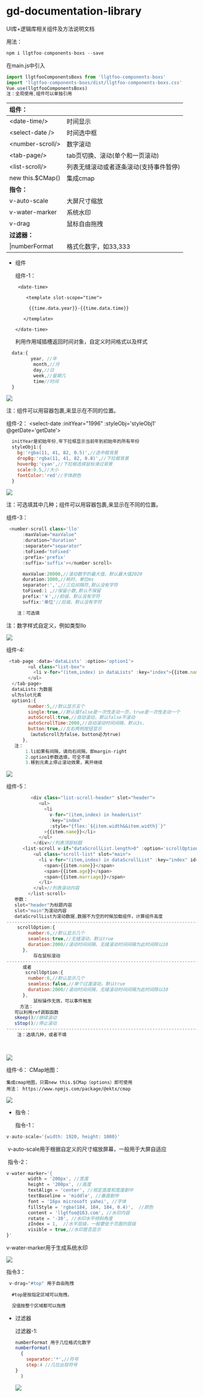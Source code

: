 # gd-documentation-library
UI库+逻辑库相关组件及方法说明文档

用法：
```javascript
npm i llgtfoo-components-boxs --save
```
在main.js中引入
```javascript
import llgtfooComponentsBoxs from 'llgtfoo-components-boxs'
import 'llgtfoo-components-boxs/dist/llgtfoo-components-boxs.css'
Vue.use(llgtfooComponentsBoxs)
注：全局使用,组件可以单独引用
```

   

| 组件：            |                          |
| :---------------- | ------------------------ |
| \<date-time/>     | 时间显示                 |
| \<select-date />  | 时间选中框               |
| \<number-scroll/> | 数字滚动                 |
| \<tab-page/>      | tab页切换、滚动(单个和一页滚动) |
| \<list-scroll/>   | 列表无缝滚动或者逐条滚动(支持事件暂停) |
| new this.$CMap()   | 集成cmap |
| **指令：**        |                          |
| v-auto-scale      | 大屏尺寸缩放             |
| v-water-marker    | 系统水印                 |
| v-drag | 鼠标自由拖拽 |
| **过滤器：**      |                          |
| \|numberFormat    | 格式化数字，如33,333     |



- 组件
  
    组件-1：
    
    ```
     <date-time>
    
        <template slot-scope="time">
    
         {{time.data.year}}-{{time.data.time}}
    
       </template>
    
    </date-time>    
    ```
    
    
    
    利用作用域插槽返回时间对象，自定义时间格式以及样式

```javascript
  data:{
         year, //年
          month,//月
          day,//日
          week,//星期几
          time//时间
  }
```

![](https://img-blog.csdnimg.cn/20200825204920689.png#pic_center)

 注：组件可以用容器包裹,来显示在不同的位置。

  组件-2：
 <select-date 
      :initYear="1996" 
      :styleObj='styleObj1'
      @getDate='getDate'></select-date>

```javascript
  initYear是初始年份,年下拉框显示当前年到初始年的所有年份
  styleObj1:{
    bg:'rgba(11, 41, 82, 0.5)',//选中框背景
    dropBg:'rgba(11, 41, 82, 0.8)',//下拉框背景
    hoverBg:'cyan',//下拉框选择鼠标滑过背景
    scale:0.5,//大小
    fontColor:'red'//字体颜色
  }
```
![](https://img-blog.csdnimg.cn/20200825204937277.png?x-oss-process=image/watermark,type_ZmFuZ3poZW5naGVpdGk,shadow_10,text_aHR0cHM6Ly9ibG9nLmNzZG4ubmV0L3FxXzMzMjg2OTA5,size_16,color_FFFFFF,t_70#pic_center)

 注：可选填其中几种；组件可以用容器包裹,来显示在不同的位置。

  组件-3：
  ```javascript
   <number-scroll class='llo' 
        :maxValue="maxValue" 
        :duration="duration"
        :separator="separator"
        :toFixed='toFixed'
        :prefix='prefix'
        :suffix='suffix'></number-scroll>

        maxValue:20000,//滚动数字的最大值，默认最大值2020
        duration:1000,//耗时，单位ms
        separator:',',//三位间隔符,默认没有字符
        toFixed:1 ,//保留小数,默认不保留
        prefix:'￥',//前缀，默认没有字符
        suffix:'单位'//后缀，默认没有字符

      注：可选填
  ```
注：数字样式自定义，例如类型llo

![](https://img-blog.csdnimg.cn/20200825204957655.png#pic_center)



 组件-4:

```javascript
 <tab-page :data='dataLists' :option='option1'>
        <ul class="list-box">
          <li v-for="(item,index) in dataLists" :key="index">{{item.name}}</li>
        </ul>
  </tab-page>
  dataLists:为数据
  ul为slot元素
  option1:{
        number:5,//默认显示五个
        single:true,//默认值false是一次性走动一页，true是一次性走动一个
        autoScroll:true,//自动滚动，默认false不滚动
        autoScrollTime:2000,//自动滚动时间间隔，默认3s，
        button:true,//左右两侧按钮显示
        （autoScroll为false，button必为true)
      },
   注：
       1.li如果有间隔，请向右间隔，即margin-right
       2.option1参数选填，可全不填
       3.移到元素上停止滚动效果，离开继续
```

![](https://img-blog.csdnimg.cn/20200825205015635.png#pic_center)

   

组件-5：

```javascript
         <div class="list-scroll-header" slot="header">
            <ul>
              <li
                v-for="(item,index) in headerList"
                :key="index"
                :style="{flex:`${item.width&&item.width}`}"
              >{{item.name}}</li>
            </ul>
          </div>//列表顶部标题
      <list-scroll v-if="dataScrollList.length>0" :option='scrollOption'      ref='scrollList'>
          <ul class="scroll-list" slot="main">
            <li v-for="(item,index) in dataScrollList" :key="index" id="child" ref="child">
              <span>{{item.name}}</span>
              <span>{{item.age}}</span>
              <span>{{item.marriage}}</span>
            </li>
          </ul>//列表滚动内容
        </list-scroll>
   参数：
   slot="header"为标题内容
   slot="main"为滚动内容
   dataScrollList为滚动数据,数据不为空的时候加载组件，计算组件高度
------------------------------------------------------------------------------
    scrollOption:{
        number:6,//默认显示几个
        seamless:true,//无缝滚动，默认true
        duration:2000//滚动时间间隔，无缝滚动时间间隔为此时间除以10
      },
          存在鼠标滚动
-------------------------------------------------------------------------------
      或者
       scrollOption:{
        number:6,//默认显示几个
        seamless:false,//单个过渡滚动，默认true
        duration:2000//滚动时间间隔，无缝滚动时间间隔为此时间除以10
      },
          鼠标操作无效，可以事件触发
     方法：
   可以利用ref调取函数
   sKeep()//继续滚动
   sStop()//停止滚动
-------------------------------------------------------------------------------------      
    注：选填几种，或者不填
    
  
```
![](https://img-blog.csdnimg.cn/20200830143140119.png?x-oss-process=image/watermark,type_ZmFuZ3poZW5naGVpdGk,shadow_10,text_aHR0cHM6Ly9ibG9nLmNzZG4ubmV0L3FxXzMzMjg2OTA5,size_16,color_FFFFFF,t_70#pic_center)

组件-6：
   CMap地图：
   ```
   集成cmap地图，只需new this.$CMap（options）即可使用
   用法： https://www.npmjs.com/package/@ektx/cmap
   ```

   ![](https://img-blog.csdnimg.cn/20200914195926289.png?x-oss-process=image/watermark,type_ZmFuZ3poZW5naGVpdGk,shadow_10,text_aHR0cHM6Ly9ibG9nLmNzZG4ubmV0L3FxXzMzMjg2OTA5,size_16,color_FFFFFF,t_70#pic_center)

- 指令：
  
     指令-1：

```javascript
v-auto-scale='{width: 1920, height: 1080}'
```

​    v-auto-scale用于根据自定义的尺寸缩放屏幕，一般用于大屏自适应

​     指令-2：

```javascript
v-water-marker='{
        width = '200px', //宽度
        height = '200px', //高度
        textAlign = 'center', //规定高度和宽度剧中
        textBaseline = 'middle', //垂直剧中
        font = '16px microsoft yahei', //字体
        fillStyle = 'rgba(184, 184, 184, 0.4)',  //颜色
        content = 'llgtfoo@163.com', //水印内容
        rotate = '-30', //水印水平倾斜角度
        zIndex = 1,  //水平层级，一般要低于页面的层级
        visible = true,//水印是否显示
}'
```

v-water-marker用于生成系统水印

![](https://img-blog.csdnimg.cn/20200825205031141.png#pic_center)

指令3：
```javascript
 v-drag="#top" 用于自由拖拽 
  
  #top是按指定区域可以拖拽，

  没值按整个区域都可以拖拽
```
- 过滤器 

     
  
   过滤器-1:
  
  ```javascript
  numberFormat 用于几位格式化数字
  numberFormat(
    {
      separator:'*',//符号
      step:4 //几位出现符号
  }
    )
  ```
  ![](https://img-blog.csdnimg.cn/20200825205045357.png#pic_center)
  
  

